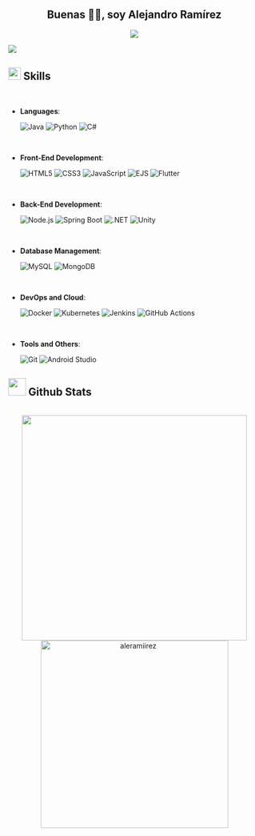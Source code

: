 <div align="center">
  <h2>Buenas 👋🏻, soy Alejandro Ramírez</h2>
</div>

<p align="center">
  <a href="https://github.com/DenverCoder1/readme-typing-svg"><img src="https://readme-typing-svg.herokuapp.com?font=Time+New+Roman&color=cyan&size=25&center=true&vCenter=true&width=600&height=100&lines=Bienvenido+a+mi+perfil+de+GitHub;"></a>
</p>

<img src="https://github.com/aleramiirez/aleramiirez/assets/121113496/7d868aa0-d3d9-4af1-b340-4b3cd4c99c43"/>

## <img src="https://media2.giphy.com/media/QssGEmpkyEOhBCb7e1/giphy.gif?cid=ecf05e47a0n3gi1bfqntqmob8g9aid1oyj2wr3ds3mg700bl&rid=giphy.gif" width ="25"><b> Skills</b>
<br>

<p align="center">

- **Languages**:
    
    ![Java](https://img.shields.io/badge/Java-%23ED8B00.svg?style=for-the-badge&logo=java&logoColor=white)
    ![Python](https://img.shields.io/badge/Python-%2314354C.svg?style=for-the-badge&logo=python&logoColor=white)
    ![C#](https://img.shields.io/badge/C%23-%23239120.svg?style=for-the-badge&logo=c-sharp&logoColor=white)

<br>   
    
- **Front-End Development**:
    
    ![HTML5](https://img.shields.io/badge/HTML5-%23E34F26.svg?style=for-the-badge&logo=html5&logoColor=white)
    ![CSS3](https://img.shields.io/badge/CSS3-%231572B6.svg?style=for-the-badge&logo=css3&logoColor=white)
    ![JavaScript](https://img.shields.io/badge/JavaScript-%23F7DF1E.svg?style=for-the-badge&logo=javascript&logoColor=black)
    ![EJS](https://img.shields.io/badge/EJS-%23000000.svg?style=for-the-badge&logo=ejs&logoColor=white)
    ![Flutter](https://img.shields.io/badge/Flutter-%2302569B.svg?style=for-the-badge&logo=flutter&logoColor=white)

<br>

- **Back-End Development**:
    
    ![Node.js](https://img.shields.io/badge/Node.js-%2343853D.svg?style=for-the-badge&logo=node.js&logoColor=white)
    ![Spring Boot](https://img.shields.io/badge/Spring%20Boot-%236DB33F.svg?style=for-the-badge&logo=spring-boot&logoColor=white)
    ![.NET](https://img.shields.io/badge/.NET-%235C2D91.svg?style=for-the-badge&logo=dot-net&logoColor=white)
    ![Unity](https://img.shields.io/badge/Unity-%23000000.svg?style=for-the-badge&logo=unity&logoColor=white)

<br>

- **Database Management**:
    
    ![MySQL](https://img.shields.io/badge/MySQL-%2300f.svg?style=for-the-badge&logo=mysql&logoColor=white)
    ![MongoDB](https://img.shields.io/badge/MongoDB-%2347A248.svg?style=for-the-badge&logo=mongodb&logoColor=white)

<br>

- **DevOps and Cloud**:
    
    ![Docker](https://img.shields.io/badge/Docker-%230db7ed.svg?style=for-the-badge&logo=docker&logoColor=white)
    ![Kubernetes](https://img.shields.io/badge/Kubernetes-%23326ce5.svg?style=for-the-badge&logo=kubernetes&logoColor=white)
    ![Jenkins](https://img.shields.io/badge/Jenkins-%23D24939.svg?style=for-the-badge&logo=jenkins&logoColor=white)
    ![GitHub Actions](https://img.shields.io/badge/GitHub%20Actions-%232671E5.svg?style=for-the-badge&logo=github-actions&logoColor=white)

<br>

- **Tools and Others**:
    
    ![Git](https://img.shields.io/badge/Git-%23F05033.svg?style=for-the-badge&logo=git&logoColor=white)
    ![Android Studio](https://img.shields.io/badge/Android%20Studio-%233DDC84.svg?style=for-the-badge&logo=android-studio&logoColor=white)

</p>

## <img src="https://media.giphy.com/media/iY8CRBdQXODJSCERIr/giphy.gif" width="35"><b> Github Stats </b>
<br>

<div align="center">

<a href="https://github.com/aleramiirez/">
    <img src="https://github-readme-stats.vercel.app/api?username=aleramiirez&include_all_commits=true&count_private=true&show_icons=true&line_height=20&title_color=7A7ADB&icon_color=2234AE&text_color=D3D3D3&bg_color=0,000000,130F40" width="450"/>
</a>
<a href="https://github.com/aleramiirez/">
    <img src="https://github-readme-stats.vercel.app/api/top-langs?username=aleramiirez&show_icons=true&locale=en&layout=compact&line_height=20&title_color=7A7ADB&icon_color=2234AE&text_color=D3D3D3&bg_color=0,000000,130F40" width="375" alt="aleramiirez"/>
</a>
</div>
